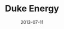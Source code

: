 ---
date: 2013-07-11
title: Duke Energy
categories: silver
logo: /assets/images/sponsors/dukeenergy4c-e1373328036488.jpg
www: http://www.duke-energy.com/‎
---